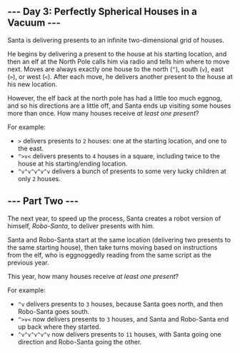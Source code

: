 ## --- Day 3: Perfectly Spherical Houses in a Vacuum ---

Santa is delivering presents to an infinite two-dimensional grid of houses.

He begins by delivering a present to the house at his starting location, and then an elf at the North Pole calls him via radio and tells him where to move next. Moves are always exactly one house to the north (`^`), south (`v`), east (`>`), or west (`<`). After each move, he delivers another present to the house at his new location.

However, the elf back at the north pole has had a little too much eggnog, and so his directions are a little off, and Santa ends up visiting some houses more than once. How many houses receive *at least one present*?

For example:

- `>` delivers presents to `2` houses: one at the starting location, and one to the east.
- `^>v<` delivers presents to `4` houses in a square, including twice to the house at his starting/ending location.
- `^v^v^v^v^v` delivers a bunch of presents to some very lucky children at only `2` houses.

## --- Part Two ---

The next year, to speed up the process, Santa creates a robot version of himself, *Robo-Santa*, to deliver presents with him.

Santa and Robo-Santa start at the same location (delivering two presents to the same starting house), then take turns moving based on instructions from the elf, who is eggnoggedly reading from the same script as the previous year.

This year, how many houses receive *at least one present*?

For example:

- `^v` delivers presents to `3` houses, because Santa goes north, and then Robo-Santa goes south.
- `^>v<` now delivers presents to `3` houses, and Santa and Robo-Santa end up back where they started.
- `^v^v^v^v^v` now delivers presents to `11` houses, with Santa going one direction and Robo-Santa going the other.

